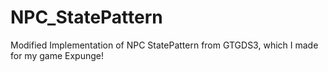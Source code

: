 # NPC_StatePattern
Modified Implementation of NPC StatePattern from GTGDS3, which I made for my game Expunge!
